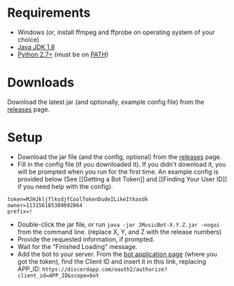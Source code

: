 # Requirements
* Windows (or, install ffmpeg and ffprobe on operating system of your choice)
* [Java JDK 1.8](https://www.google.com/#q=download+jdk+8)
* [Python 2.7+](https://www.python.org/downloads/) (must be on [PATH](https://www.google.com/search?q=add+python+to+system+path))

# Downloads
Download the latest jar (and optionally, example config file) from the [releases](https://github.com/jagrosh/MusicBot/releases) page.

# Setup
* Download the jar file (and the config, optional) from the [releases](https://github.com/jagrosh/MusicBot/releases) page.
* Fill in the config file (if you downloaded it). If you didn't download it, you will be prompted when you run for the first time. An example config is provided below (See [[Getting a Bot Token]] and [[Finding Your User ID]] if you need help with the config).
```
token=MJHJkljflksdjfCoolTokenDudeILikeItkasdk
owner=113156185389092864
prefix=!
```
* Double-click the jar file, or run `java -jar JMusicBot-X.Y.Z.jar -nogui` from the command line. (replace X, Y, and Z with the release numbers)
* Provide the requested information, if prompted.
* Wait for the "Finished Loading" message.
* Add the bot to your server. From the [bot application page](https://discordapp.com/developers/applications/me) (where you got the token), find the Client ID and insert it in this link, replacing APP_ID: `​https://discordapp.com/oauth2/authorize?client_id=APP_ID&scope=bot`
